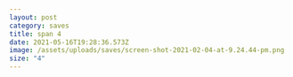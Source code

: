 ```yaml
---
layout: post
category: saves
title: span 4
date: 2021-05-16T19:28:36.573Z
image: /assets/uploads/saves/screen-shot-2021-02-04-at-9.24.44-pm.png
size: "4"
---
```

